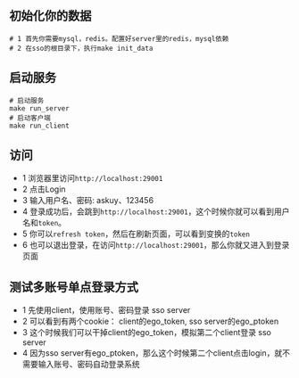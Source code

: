 ## 初始化你的数据

```
# 1 首先你需要mysql，redis。配置好server里的redis，mysql依赖
# 2 在sso的根目录下，执行make init_data
```

## 启动服务

```
# 启动服务
make run_server
# 启动客户端
make run_client
```

## 访问

* 1 浏览器里访问`http://localhost:29001`
* 2 点击Login
* 3 输入用户名、密码: askuy、123456
* 4 登录成功后，会跳到`http://localhost:29001`，这个时候你就可以看到用户名和`token`。
* 5 你可以`refresh token`，然后在刷新页面，可以看到变换的`token`
* 6 也可以退出登录，在访问`http://localhost:29001`，那么你就又进入到登录页面


## 测试多账号单点登录方式
* 1 先使用client，使用账号、密码登录 sso server
* 2 可以看到有两个cookie： client的ego_token, sso server的ego_ptoken
* 3 这个时候我们可以干掉client的ego_token，模拟第二个client登录 sso server
* 4 因为sso server有ego_ptoken，那么这个时候第二个client点击login，就不需要输入账号、密码自动登录系统

